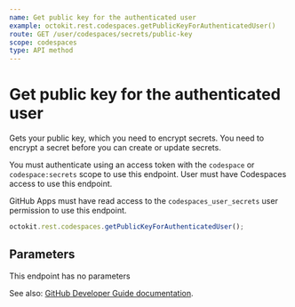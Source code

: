 ```yaml
---
name: Get public key for the authenticated user
example: octokit.rest.codespaces.getPublicKeyForAuthenticatedUser()
route: GET /user/codespaces/secrets/public-key
scope: codespaces
type: API method
---
```


# Get public key for the authenticated user

Gets your public key, which you need to encrypt secrets. You need to encrypt a secret before you can create or update secrets.

You must authenticate using an access token with the `codespace` or `codespace:secrets` scope to use this endpoint. User must have Codespaces access to use this endpoint.

GitHub Apps must have read access to the `codespaces_user_secrets` user permission to use this endpoint.

```js
octokit.rest.codespaces.getPublicKeyForAuthenticatedUser();
```

## Parameters

This endpoint has no parameters

See also: [GitHub Developer Guide documentation](https://docs.github.com/rest/codespaces/secrets#get-public-key-for-the-authenticated-user).
